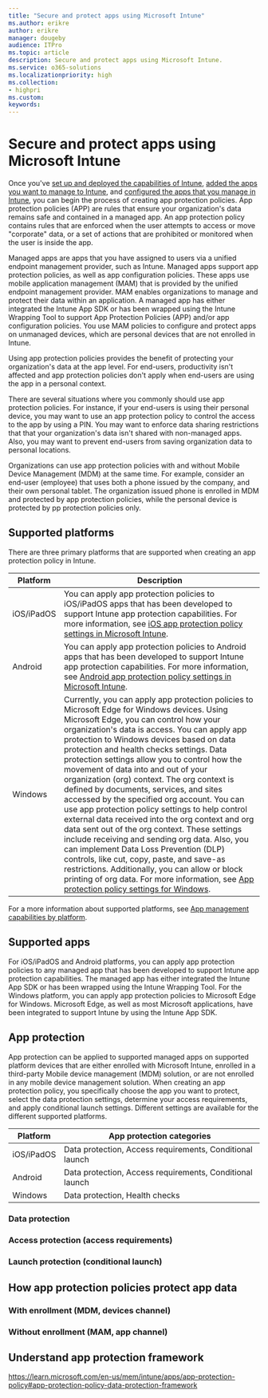 ```yaml
---
title: "Secure and protect apps using Microsoft Intune"
ms.author: erikre
author: erikre
manager: dougeby
audience: ITPro
ms.topic: article
description: Secure and protect apps using Microsoft Intune.
ms.service: o365-solutions
ms.localizationpriority: high
ms.collection:
- highpri
ms.custom:
keywords:
---
```


# Secure and protect apps using Microsoft Intune

Once you've [set up and deployed the capabilities of Intune](/microsoft-365/solutions/apps-guide-overview#deploying-intune), [added the apps you want to manage to Intune](/microsoft-365/solutions/apps-add-overview), and [configured the apps that you manage in Intune](/microsoft-365/solutions/apps-config-overview), you can begin the process of creating app protection policies. App protection policies (APP) are rules that ensure your organization's data remains safe and contained in a managed app. An app protection policy contains rules that are enforced when the user attempts to access or move "corporate" data, or a set of actions that are prohibited or monitored when the user is inside the app.

Managed apps are apps that you have assigned to users via a unified endpoint management provider, such as Intune. Managed apps support app protection policies, as well as app configuration policies. These apps use mobile application management (MAM) that is provided by the unified endpoint management provider. MAM enables organizations to manage and protect their data within an application. A managed app has either integrated the Intune App SDK or has been wrapped using the Intune Wrapping Tool to support App Protection Policies (APP) and/or app configuration policies. You use MAM policies to configure and protect apps on unmanaged devices, which are personal devices that are not enrolled in Intune.

Using app protection policies provides the benefit of protecting your organization's data at the app level. For end-users, productivity isn't affected and app protection policies don't apply when end-users are using the app in a personal context. 

There are several situations where you commonly should use app protection policies. For instance, if your end-users is using their personal device, you may want to use an app protection policy to control the access to the app by using a PIN. You may want to enforce data sharing restrictions that that your organization's data isn't shared with non-managed apps. Also, you may want to prevent end-users from saving organization data to personal locations.

Organizations can use app protection policies with and without Mobile Device Management (MDM) at the same time. For example, consider an end-user (employee) that uses both a phone issued by the company, and their own personal tablet. The organization issued phone is enrolled in MDM and protected by app protection policies, while the personal device is protected by pp protection policies only.

## Supported platforms

There are three primary platforms that are supported when creating an app protection policy in Intune.

| Platform | Description |
|---|---|
| iOS/iPadOS | You can apply app protection policies to iOS/iPadOS apps that has been   developed to support Intune app protection capabilities. For more   information, see [iOS app protection policy settings in Microsoft   Intune](/mem/intune/apps/app-protection-policy-settings-ios). |
| Android | You can apply app protection policies to Android apps that has   been developed to support Intune app protection capabilities. For more   information, see [Android app protection policy settings   in Microsoft Intune](/mem/intune/apps/app-protection-policy-settings-android). |
| Windows | Currently, you can apply app protection policies to Microsoft Edge for   Windows devices. Using Microsoft Edge, you can control how your   organization's data is access. You can apply app protection to Windows   devices based on data protection and health checks settings. Data protection   settings allow you to control how the movement of data into and out of your   organization (org) context. The org context is defined by documents,   services, and sites accessed by the specified org account. You can use app   protection policy settings to help control external data received into the   org context and org data sent out of the org context. These settings include   receiving and sending org data. Also, you can implement Data Loss Prevention   (DLP) controls, like cut, copy, paste, and save-as restrictions.   Additionally, you can allow or block printing of org data. For more   information, see [App protection policy settings for   Windows](/mem/intune/apps/app-protection-policy-settings-windows). |

For a more information about supported platforms, see [App management capabilities by platform](/mem/intune/apps/app-management#app-management-capabilities-by-platform). 

## Supported apps

For iOS/iPadOS and Android platforms, you can apply app protection policies to any managed app that has been developed to support Intune app protection capabilities. The managed app has either integrated the Intune App SDK or has been wrapped using the Intune Wrapping Tool. For the Windows platform, you can apply app protection policies to Microsoft Edge for Windows. Microsoft Edge, as well as most Microsoft applications, have been integrated to support Intune by using the Intune App SDK.

## App protection

App protection can be applied to supported managed apps on supported platform devices that are either enrolled with Microsoft Intune, enrolled in a third-party Mobile device management (MDM) solution, or are not enrolled in any mobile device management solution. When creating an app protection policy, you specifically choose the app you want to protect, select the data protection settings, determine your access requirements, and apply conditional launch settings. Different settings are available for the different supported platforms.

| Platform  | App protection categories |
|---|---|
| iOS/iPadOS  | Data protection, Access requirements, Conditional launch |
| Android | Data protection, Access requirements, Conditional launch |
| Windows | Data protection, Health checks |

### Data protection
### Access protection (access requirements)
### Launch protection (conditional launch)


## How app protection policies protect app data

### With enrollment (MDM, devices channel)
### Without enrollment (MAM, app channel)


## Understand app protection framework

https://learn.microsoft.com/en-us/mem/intune/apps/app-protection-policy#app-protection-policy-data-protection-framework